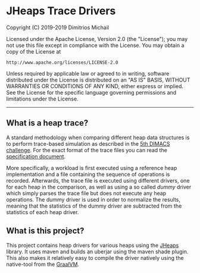 # JHeaps Trace Drivers

Copyright (C) 2019-2019 Dimitrios Michail

Licensed under the Apache License, Version 2.0 (the "License");
you may not use this file except in compliance with the License.
You may obtain a copy of the License at

    http://www.apache.org/licenses/LICENSE-2.0

Unless required by applicable law or agreed to in writing, software
distributed under the License is distributed on an "AS IS" BASIS,
WITHOUT WARRANTIES OR CONDITIONS OF ANY KIND, either express or implied.
See the License for the specific language governing permissions and
limitations under the License.

***

## What is a heap trace?

A standard methodology when comparing different heap data structures is to perform 
trace-based simulation as described in 
the [5th DIMACS challenge](https://www.cs.amherst.edu/~ccmcgeoch/challenge5/). 
For the exact format of the trace files you can read
the [specification document](https://www.cs.amherst.edu/~ccmcgeoch/challenge5/documents/specs.ps).

More specifically, a workload is first executed using a reference
heap implementation and a file containing the sequence of operations is recorded. Afterwards,
the trace file is executed using different drivers, one for each heap in the comparison,
as well as using a so called *dummy* driver which simply parses the trace file but does
not execute any heap operations. The dummy driver is used in order to normalize the results,
meaning that the statistics of the dummy driver are subtracted from the statistics of each
heap driver. 

## What is this project?

This project contains heap drivers for various heaps using the [JHeaps](https://github.com/d-michail/jheaps) library. 
It uses maven and builds an uberjar using the maven shade plugin. This also makes it relatively easy to compile the 
driver natively using the native-tool from the [GraalVM](https://www.graalvm.org/).



